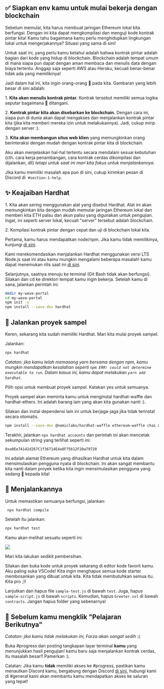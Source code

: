 ## ✅ Siapkan env kamu untuk mulai bekerja dengan blockchain

Sebelum memulai, kita harus membuat jaringan Ethereum lokal kita berfungsi. Dengan ini kita dapat mengkompilasi dan menguji kode kontrak pintar kita! Kamu tahu bagaimana kamu perlu menghidupkan lingkungan lokal untuk mengerjakannya? Situasi yang sama di sini!

Untuk saat ini, yang perlu kamu ketahui adalah bahwa kontrak pintar adalah bagian dari kode yang hidup di blockchain. Blockchain adalah tempat umum di mana siapa pun dapat dengan aman membaca dan menulis data dengan biaya tertentu. Anggap saja seperti AWS atau Heroku, kecuali benar-benar tidak ada yang memilikinya!

Jadi dalam hal ini, kita ingin orang-orang 👋 pada kita. Gambaran yang lebih besar di sini adalah:

1\. **Kita akan menulis kontrak pintar.** Kontrak tersebut memiliki semua logika seputar bagaimana 👋 ditangani.

2\. **Kontrak pintar kita akan disebarkan ke blockchain.** Dengan cara ini, siapa pun di dunia akan dapat mengakses dan menjalankan kontrak pintar kita (jika kita memberi mereka izin untuk melakukannya). Jadi, cukup mirip dengan server :).

3\. **Kita akan membangun situs web klien** yang memungkinkan orang berinteraksi dengan mudah dengan kontrak pintar kita di blockchain.

Aku akan menjelaskan hal-hal tertentu secara mendalam sesuai kebutuhan (cth. cara kerja penambangan, cara kontrak cerdas dikompilasi dan dijalankan, dll) *tetapi untuk saat ini mari kita fokus untuk menjalankannya*.

Jika kamu memiliki masalah apa pun di sini, cukup kirimkan pesan di Discord di  `#section-1-help`.

## ✨ Keajaiban Hardhat

1\. Kita akan sering menggunakan alat yang disebut Hardhat. Alat ini akan memungkinkan kita dengan mudah memutar jaringan Ethereum lokal dan memberi kita ETH palsu dan akun palsu yang digunakan untuk pengujian. Ingat, ini seperti server lokal, kecuali "server" tersebut adalah blockchain.

2\. Kompilasi kontrak pintar dengan cepat dan uji di blockchain lokal kita.

Pertama, kamu harus mendapatkan node/npm. Jika kamu tidak memilikinya, kunjungi [di sini](https://hardhat.org/tutorial/setting-up-the-environment.html).

Kami merekomendasikan menjalankan Hardhat menggunakan versi LTS Node.js saat ini atau kamu mungkin mengalami beberapa masalah! kamu dapat menemukan rilis saat ini [di sini](https://nodejs.org/en/about/releases/).

Selanjutnya, saatnya menuju ke terminal (Git Bash tidak akan berfungsi). Silakan dan cd ke direktori tempat kamu ingin bekerja. Setelah kamu di sana, jalankan perintah ini:

```bash
mkdir my-wave-portal
cd my-wave-portal
npm init -y
npm install --save-dev hardhat
```

## 👏 Jalankan proyek sampel

Keren, sekarang kita sudah memiliki Hardhat. Mari kita mulai proyek sampel.

Jalankan:

```bash
npx hardhat
```

*Catatan: jika kamu telah memasang yarn bersama dengan npm, kamu mungkin mendapatkan kesalahan seperti `npm ERR! could not determine executable to run`. Dalam kasus ini, kamu dapat melakukan `yarn add hardhat`.*

Pilih opsi untuk membuat proyek sampel. Katakan yes untuk semuanya.

Proyek sampel akan meminta kamu untuk menginstal hardhat-waffle dan hardhat-ethers. Ini adalah barang lain yang akan kita gunakan nanti :).

Silakan dan instal dependensi lain ini untuk berjaga-jaga jika tidak terinstal secara otomatis.

```bash
npm install --save-dev @nomiclabs/hardhat-waffle ethereum-waffle chai @nomiclabs/hardhat-ethers ethers
```

Terakhir, jalankan `npx hardhat accounts` dan perintah ini akan mencetak sekumpulan string yang terlihat seperti ini:

`0xa0Ee7A142d267C1f36714E4a8F75612F20a79720`

Ini adalah alamat Ethereum yang dihasilkan Hardhat untuk kita dalam mensimulasikan pengguna nyata di blockchain. Ini akan sangat membantu kita nanti dalam proyek ketika kita ingin mensimulasikan pengguna yang sedang 👋 kepada kita!

## 🌟 Menjalankannya

Untuk memastikan semuanya berfungsi, jalankan:

```bash
 npx hardhat compile
```
Setelah itu jalankan:

```bash
npx hardhat test
```

Kamu akan melihat sesuatu seperti ini:

![](https://i.imgur.com/rjPvls0.png)

Mari kita lakukan sedikit pembersihan.

Silakan dan buka kode untuk proyek sekarang di editor kode favorit kamu. Aku paling suka VSCode! Kita ingin menghapus semua kode starter membosankan yang dibuat untuk kita. Kita tidak membutuhkan semua itu. Kita pro ;)!

Lanjutkan dan hapus file `sample-test.js` di bawah `test`. Juga, hapus `sample-script.js` di bawah `scripts`. Kemudian, hapus `Greeter.sol` di bawah `contracts`. Jangan hapus folder yang sebenarnya!

## 🚨 Sebelum kamu mengklik "Pelajaran Berikutnya"

*Catatan: jika kamu tidak melakukan ini, Farza akan sangat sedih :(.*

Buka #progress dan posting tangkapan layar terminal **kamu** yang menunjukkan hasil pengujian! kamu baru saja menjalankan kontrak cerdas, itu masalah besar!! Pamerkan :).

Catatan: Jika kamu **tidak** memiliki akses ke #progress, pastikan kamu menautkan Discord kamu, bergabung dengan Discord [di sini](https://discord.gg/mXDqs6Ubcc), hubungi kami di #general kami akan membantu kamu mendapatkan akses ke saluran yang tepat!
